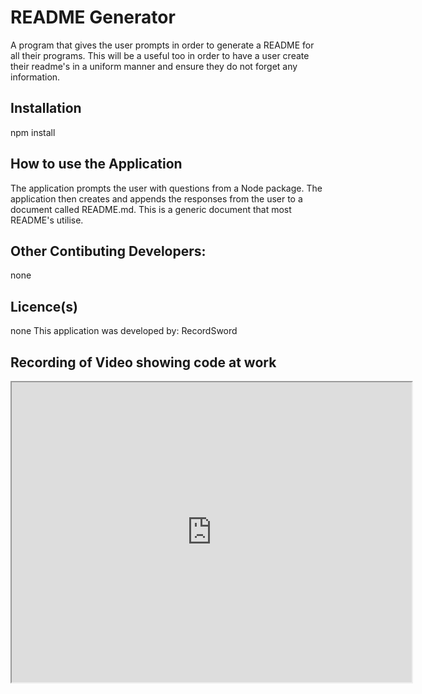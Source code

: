 # README Generator
A program that gives the user prompts in order to generate a README for all their programs. This will be a useful too in order to have a user create their readme's in a uniform manner and ensure they do not forget any information.
## Installation
npm install
## How to use the Application
The application prompts the user with questions from a Node package. The application then creates and appends the responses from the user to a document called README.md. This is a generic document that most README's utilise.      
## Other Contibuting Developers:
none
## Licence(s)
none
This application was developed by: RecordSword

## Recording of Video showing code at work
<iframe src="https://drive.google.com/file/d/1k9RzXFIbB0PqpnxcF8JDuqPpZcLz6Gs7/preview" width="640" height="480"></iframe>